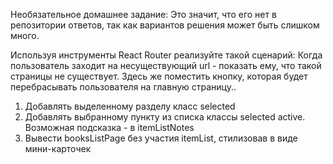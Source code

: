 Необязательное домашнее задание:
Это значит, что его нет в репозитории ответов, так как вариантов решения может быть слишком много.

Используя инструменты React Router реализуйте такой сценарий:
Когда пользователь заходит на несуществующий url - показать ему, что такой страницы не существует. Здесь же поместить кнопку, которая будет перебрасывать пользователя на главную страницу..


1. Добавлять выделенному разделу класс selected
2. Добавлять выбранному пункту из списка классы selected active. Возможная подсказка - в itemListNotes
3. Вывести booksListPage без участия itemList, стилизовав в виде мини-карточек